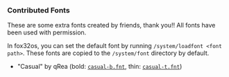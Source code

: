 ### Contributed Fonts

These are some extra fonts created by friends, thank you!! All fonts have been used with permission.

In fox32os, you can set the default font by running `/system/loadfont <font path>`.
These fonts are copied to the `/system/font` directory by default.

- "Casual" by qRea (bold: [`casual-b.fnt`](casual-b.png), thin: [`casual-t.fnt`](casual-t.png))
